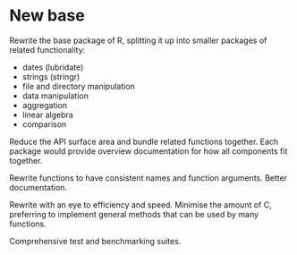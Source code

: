 New base
========

Rewrite the base package of R, splitting it up into smaller packages of related functionality:

  * dates (lubridate)
  * strings (stringr)
  * file and directory manipulation
  * data manipulation
  * aggregation
  * linear algebra
  * comparison

Reduce the API surface area and bundle related functions together. Each package would provide overview documentation for how all components fit together.

Rewrite functions to have consistent names and function arguments. Better documentation.

Rewrite with an eye to efficiency and speed. Minimise the amount of C, preferring to implement general methods that can be used by many functions.

Comprehensive test and benchmarking suites.